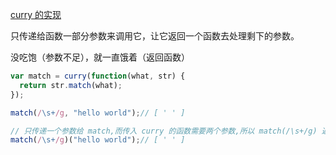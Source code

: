 [curry 的实现](https://github.com/Hanqing1996/JavaScript-advance/tree/master/%E4%BD%A0%E7%9C%9F%E7%9A%84%E6%87%82%E5%87%BD%E6%95%B0%E5%90%97#%E6%9F%AF%E9%87%8C%E5%8C%96%E5%87%BD%E6%95%B0)

只传递给函数一部分参数来调用它，让它返回一个函数去处理剩下的参数。


没吃饱（参数不足），就一直饿着（返回函数）

```js
var match = curry(function(what, str) {
  return str.match(what);
});
```

```js
match(/\s+/g, "hello world");// [ ' ' ]

// 只传递一个参数给 match,而传入 curry 的函数需要两个参数,所以 match(/\s+/g) 返回的仍是一个函数
match(/\s+/g)("hello world");// [ ' ' ]
```
